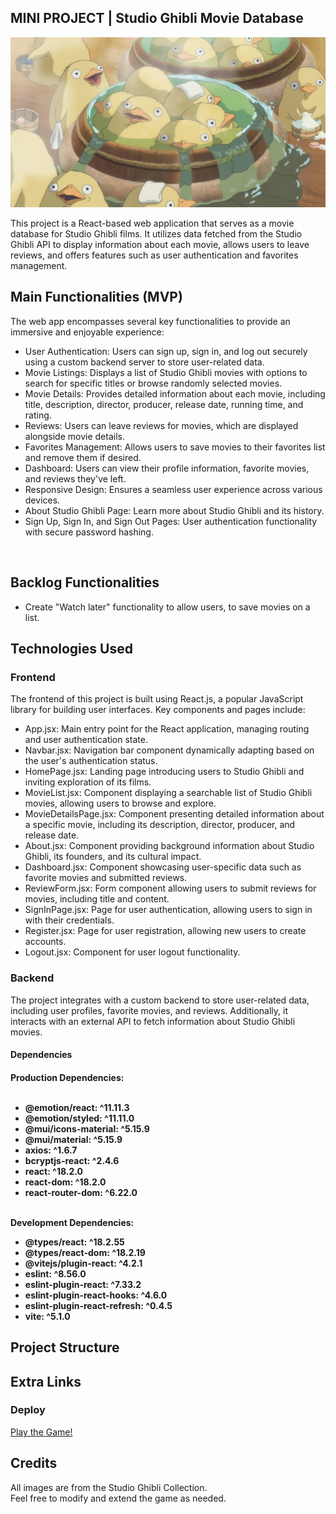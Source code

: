 ## MINI PROJECT | Studio Ghibli Movie Database

![Game Logo](src/assets/chihiro015.jpeg)


This project is a React-based web application that serves as a movie database for Studio Ghibli films. It utilizes data fetched from the Studio Ghibli API to display information about each movie, allows users to leave reviews, and offers features such as user authentication and favorites management.


## Main Functionalities (MVP)

The web app encompasses several key functionalities to provide an immersive and enjoyable experience:

- User Authentication: Users can sign up, sign in, and log out securely using a custom backend server to store user-related data.
- Movie Listings: Displays a list of Studio Ghibli movies with options to search for specific titles or browse randomly selected movies.
- Movie Details: Provides detailed information about each movie, including title, description, director, producer, release date, running time, and rating.
- Reviews: Users can leave reviews for movies, which are displayed alongside movie details.
- Favorites Management: Allows users to save movies to their favorites list and remove them if desired.
- Dashboard: Users can view their profile information, favorite movies, and reviews they've left.
- Responsive Design: Ensures a seamless user experience across various devices.
- About Studio Ghibli Page: Learn more about Studio Ghibli and its history.
- Sign Up, Sign In, and Sign Out Pages: User authentication functionality with secure password hashing.

<br>

## Backlog Functionalities

- Create "Watch later" functionality to allow users, to save movies on a list.

## Technologies Used

<h3>Frontend</h3>
The frontend of this project is built using React.js, a popular JavaScript library for building user interfaces. Key components and pages include:

- App.jsx: Main entry point for the React application, managing routing and user authentication state.
- Navbar.jsx: Navigation bar component dynamically adapting based on the user's authentication status.
- HomePage.jsx: Landing page introducing users to Studio Ghibli and inviting exploration of its films.
- MovieList.jsx: Component displaying a searchable list of Studio Ghibli movies, allowing users to browse and explore.
- MovieDetailsPage.jsx: Component presenting detailed information about a specific movie, including its description, director, producer, and release date.
- About.jsx: Component providing background information about Studio Ghibli, its founders, and its cultural impact.
- Dashboard.jsx: Component showcasing user-specific data such as favorite movies and submitted reviews.
- ReviewForm.jsx: Form component allowing users to submit reviews for movies, including title and content.
- SignInPage.jsx: Page for user authentication, allowing users to sign in with their credentials.
- Register.jsx: Page for user registration, allowing new users to create accounts.
- Logout.jsx: Component for user logout functionality.

<h3>Backend</h3>
The project integrates with a custom backend to store user-related data, including user profiles, favorite movies, and reviews. Additionally, it interacts with an external API to fetch information about Studio Ghibli movies.

<h4>Dependencies<h4>
Production Dependencies: <br><br>

- @emotion/react: ^11.11.3
- @emotion/styled: ^11.11.0
- @mui/icons-material: ^5.15.9
- @mui/material: ^5.15.9
- axios: ^1.6.7
- bcryptjs-react: ^2.4.6
- react: ^18.2.0
- react-dom: ^18.2.0
- react-router-dom: ^6.22.0 <br><br>

Development Dependencies: <br>

- @types/react: ^18.2.55
- @types/react-dom: ^18.2.19
- @vitejs/plugin-react: ^4.2.1
- eslint: ^8.56.0
- eslint-plugin-react: ^7.33.2
- eslint-plugin-react-hooks: ^4.6.0
- eslint-plugin-react-refresh: ^0.4.5
- vite: ^5.1.0

## Project Structure



## Extra Links

<h3>Deploy</h3>
<a href="https://dcilingir2801.github.io/one-piece-mini-game/">Play the Game!</a>

## Credits

All images are from the Studio Ghibli Collection. <br>
Feel free to modify and extend the game as needed. <br>

